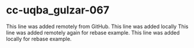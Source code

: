 # cc-uqba_gulzar-067
This line was added remotely from GitHub.
This line was added locally
This line was added remotely again for rebase example.
This line was added locally for rebase example.

